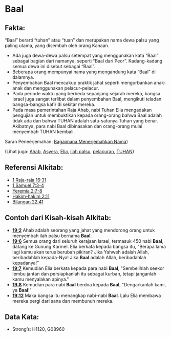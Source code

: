 # Baal

## Fakta:

“Baal” berarti “tuhan” atau “tuan” dan merupakan nama dewa palsu yang paling utama, yang disembah oleh orang Kanaan.

* Ada juga dewa-dewa palsu setempat yang menggunakan kata “Baal” sebagai bagian dari namanya, seperti “Baal dari Peor”. Kadang-kadang semua dewa ini disebut sebagai “Baal”.
* Beberapa orang mempunyai nama yang mengandung kata “Baal” di dalamnya.
* Penyembahan Baal mencakup praktik jahat seperti mengorbankan anak-anak dan menggunakan pelacur-pelacur.
* Pada periode waktu yang berbeda sepanjang sejarah mereka, bangsa Israel juga sangat terlibat dalam penyembahan Baal, mengikuti teladan bangsa-bangsa kafir di sekitar mereka.
* Pada masa pemerintahan Raja Ahab, nabi Tuhan Elia mengadakan pengujian untuk membuktikan kepada orang-orang bahwa Baal adalah tidak ada dan bahwa TUHAN adalah satu-satunya Tuhan yang benar. Akibatnya, para nabi Baal dibinasakan dan orang-orang mulai menyembah TUHAN kembali.

Saran Peneerjemahan: [Bagaimana Menerjemahkan Nama](rc://en/ta/man/translate/translate-names))

(Lihat juga: [Ahab](../names/ahab.md), [Asyera](../names/asherim.md), [Elia](../names/elijah.md), [ilah palsu](../kt/falsegod.md), [pelacuran](../other/prostitute.md), [TUHAN](../kt/yahweh.md))

## Referensi Alkitab:

* [1 Raja-raja 16:31](rc://en/tn/help/1ki/16/31)
* [1 Samuel 7:3-4](rc://en/tn/help/1sa/07/03)
* [Yeremia 2:7-8](rc://en/tn/help/jer/02/07)
* [Hakim-hakim 2:11](rc://en/tn/help/jdg/02/11)
* [Bilangan 22:41](rc://en/tn/help/num/22/41)

## Contoh dari Kisah-kisah Alkitab:

* __[19:2](rc://en/tn/help/obs/19/02)__ Ahab adalah seorang yang jahat yang mendorong orang untuk menyembah ilah palsu bernama __Baal__.
* __[19:6](rc://en/tn/help/obs/19/06)__ Semua orang dari seluruh kerajaan Israel, termasuk 450 nabi __Baal__, datang ke Gunung Karmel. Elia berkata kepada bangsa itu, "Berapa lama lagi kamu akan terus berubah pikiran? Jika Yahweh adalah Allah, beribadahlah kepada-Nya! Jika __Baal__ adalah Allah, beribadahlah kepadanya!”
* __[19:7](rc://en/tn/help/obs/19/07)__ Kemudian Elia berkata kepada para nabi __Baal__, "Sembelihlah seekor lembu jantan dan persiapkanlah itu sebagai kurban, tetapi janganlah kamu menyalakan apinya."
* __[19:8](rc://en/tn/help/obs/19/08)__ Kemudian para nabi __Baal__ berdoa kepada __Baal__, "Dengarkanlah kami, ya __Baal__!”
* __[19:12](rc://en/tn/help/obs/19/12)__ Maka bangsa itu menangkap nabi-nabi __Baal__. Lalu Elia membawa mereka pergi dari sana dan membunuh mereka.

## Data Kata:

* Strong’s: H1120, G08960
